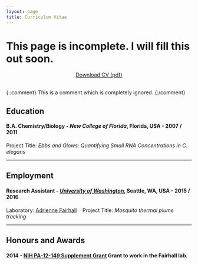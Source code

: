 ```yaml
---
layout: page
title: Curriculum Vitae
---
```


# This page is incomplete. I will fill this out soon.

<center>
<div class="get-started-wrap">
  <a class="btn btn-success btn-lg get-started-btn" href="https://github.com/isomerase/Decal-LaTeX-CV/raw/master/RDecal%20CV.pdf">Download CV (pdf)</a>
</div>
<br/>
</center>


{::comment}
This is a comment which is
completely ignored.
{:/comment}

## Education

#### **B.A. Chemistry/Biology** - *New College of Florida*, Florida, USA - 2007 / 2011
Project Title: *Ebbs and Glows: Quantifying Small RNA Concentrations in C. elegans*


---

## Employment

#### **Research Assistant** - [*University of Washington*](uw.edu), Seattle, WA, USA - 2015 / 2016
Laboratory: [Adrienne Fairhall](link) &nbsp;&nbsp;
Project Title: *Mosquito thermal plume tracking*

---

## Honours and Awards

#### 2014 - [NIH PA-12-149 Supplement Grant](www.nih.gov) Grant to work in the Fairhall lab.


